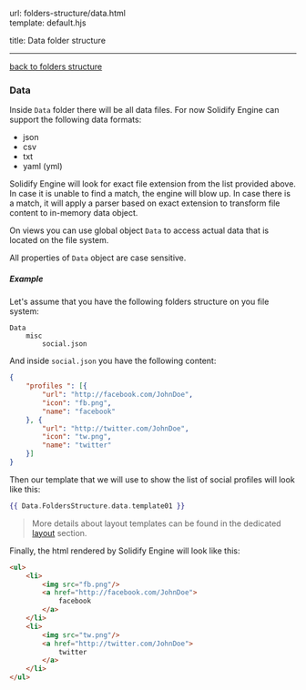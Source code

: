 url:        folders-structure/data.html  
template:   default.hjs

title:      Data folder structure

---

[back to folders structure](/folders-structure.html)

### Data

Inside `Data` folder there will be all data files. For now Solidify Engine can support the following data formats:

- json
- csv
- txt
- yaml (yml)

Solidify Engine will look for exact file extension from the list provided above. In case it is unable to find a match, the engine will blow up. In case there is a match, it will apply a parser based on exact extension to transform file content to in-memory data object.

On views you can use global object `Data` to access actual data that is located on the file system.

All properties of `Data` object are case sensitive.

##### Example

Let's assume that you have the following folders structure on you file system:

```none
Data
    misc
        social.json
```

And inside `social.json` you have the following content:

```json
{
    "profiles ": [{
        "url": "http://facebook.com/JohnDoe",
        "icon": "fb.png",
        "name": "facebook"
    }, {
        "url": "http://twitter.com/JohnDoe",
        "icon": "tw.png",
        "name": "twitter"
    }]
}
```

Then our template that we will use to show the list of social profiles will look like this:

```handlebars
{{ Data.FoldersStructure.data.template01 }}
```

> More details about layout templates can be found in the dedicated [layout](/folders-structure/layout.html) section.

Finally, the html rendered by Solidify Engine will look like this:

```html
<ul>
    <li>
        <img src="fb.png"/>
        <a href="http://facebook.com/JohnDoe">
            facebook
        </a>
    </li>
    <li>
        <img src="tw.png"/>
        <a href="http://twitter.com/JohnDoe">
            twitter
        </a>
    </li>
</ul>
```
